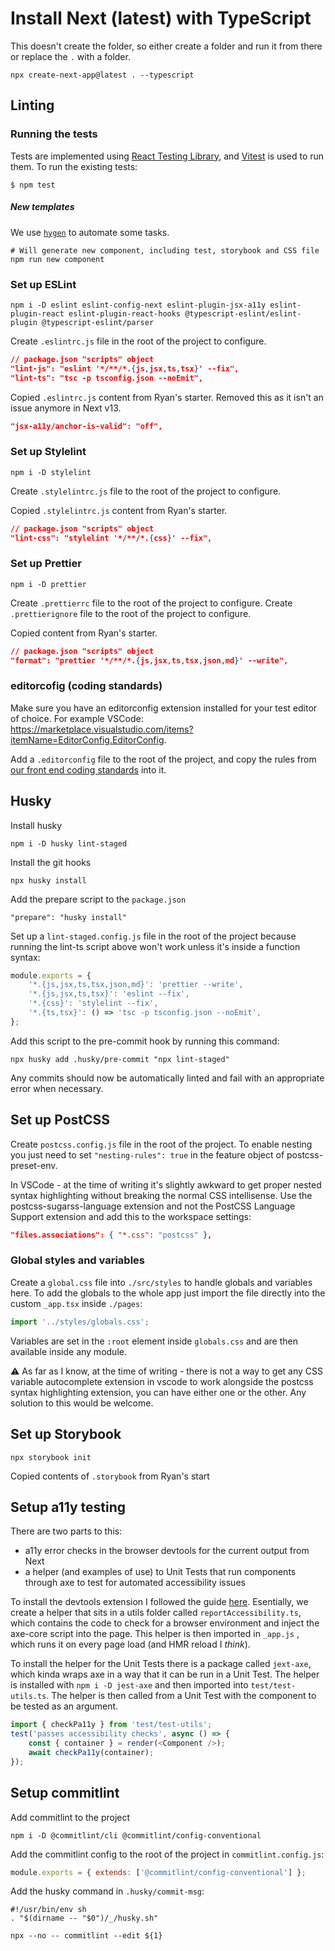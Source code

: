 # Install Next (latest) with TypeScript

This doesn't create the folder, so either create a folder and run it from there or replace the `.` with a folder.

```node
npx create-next-app@latest . --typescript
```

## Linting

### Running the tests

Tests are implemented using [React Testing Library](https://testing-library.com/docs/react-testing-library/intro/), and [Vitest](https://vitest.dev/) is used to run them. To run the existing tests:

```node
$ npm test
```

##### New templates

We use [`hygen`](https://www.hygen.io/) to automate some tasks.

```node
# Will generate new component, including test, storybook and CSS file
npm run new component
```

### Set up ESLint

```node
npm i -D eslint eslint-config-next eslint-plugin-jsx-a11y eslint-plugin-react eslint-plugin-react-hooks @typescript-eslint/eslint-plugin @typescript-eslint/parser
```

Create `.eslintrc.js` file in the root of the project to configure.

```json
// package.json "scripts" object
"lint-js": "eslint '*/**/*.{js,jsx,ts,tsx}' --fix",
"lint-ts": "tsc -p tsconfig.json --noEmit",
```

Copied `.eslintrc.js` content from Ryan's starter.
Removed this as it isn't an issue anymore in Next v13.

```json
"jsx-a11y/anchor-is-valid": "off",
```

### Set up Stylelint

```node
npm i -D stylelint
```

Create `.stylelintrc.js` file to the root of the project to configure.

Copied `.stylelintrc.js` content from Ryan's starter.

```json
// package.json "scripts" object
"lint-css": "stylelint '*/**/*.{css}' --fix",
```

### Set up Prettier

```node
npm i -D prettier
```

Create `.prettierrc` file to the root of the project to configure.
Create `.prettierignore` file to the root of the project to configure.

Copied content from Ryan's starter.

```json
// package.json "scripts" object
"format": "prettier '*/**/*.{js,jsx,ts,tsx,json,md}' --write",
```

### editorcofig (coding standards)

Make sure you have an editorconfig extension installed for your test editor of choice. For example VSCode: https://marketplace.visualstudio.com/items?itemName=EditorConfig.EditorConfig.

Add a `.editorconfig` file to the root of the project, and copy the rules from [our front end coding standards](https://www.notion.so/codecomputerlove/Front-End-Coding-Standards-d657ea2e972d4563a5edcf666322624a) into it.

## Husky

Install husky

```node
npm i -D husky lint-staged
```

Install the git hooks

```node
npx husky install
```

Add the prepare script to the `package.json`

```node
"prepare": "husky install"
```

Set up a `lint-staged.config.js` file in the root of the project because running the lint-ts script above won't work unless it's inside a function syntax:

```javascript
module.exports = {
	'*.{js,jsx,ts,tsx,json,md}': 'prettier --write',
	'*.{js,jsx,ts,tsx}': 'eslint --fix',
	'*.{css}': 'stylelint --fix',
	'*.{ts,tsx}': () => 'tsc -p tsconfig.json --noEmit',
};
```

Add this script to the pre-commit hook by running this command:

```node
npx husky add .husky/pre-commit "npx lint-staged"
```

Any commits should now be automatically linted and fail with an appropriate error when necessary.

## Set up PostCSS

Create `postcss.config.js` file in the root of the project.
To enable nesting you just need to set `"nesting-rules": true` in the feature object of postcss-preset-env.

In VSCode - at the time of writing it's slightly awkward to get proper nested syntax highlighting without breaking the normal CSS intellisense. Use the postcss-sugarss-language extension and not the PostCSS Language Support extension and add this to the workspace settings:

```json
"files.associations": { "*.css": "postcss" },
```

### Global styles and variables

Create a `global.css` file into `./src/styles` to handle globals and variables here. To add the globals to the whole app just import the file directly into the custom `_app.tsx` inside `./pages`:

```javascript
import '../styles/globals.css';
```

Variables are set in the `:root` element inside `globals.css` and are then available inside any module.

⚠️ As far as I know, at the time of writing - there is not a way to get any CSS variable autocomplete extension in vscode to work alongside the postcss syntax highlighting extension, you can have either one or the other. Any solution to this would be welcome.

## Set up Storybook

```node
npx storybook init
```

Copied contents of `.storybook` from Ryan's start

## Setup a11y testing

There are two parts to this:

-   a11y error checks in the browser devtools for the current output from Next
-   a helper (and examples of use) to Unit Tests that run components through axe to test for automated accessibility issues

To install the devtools extension I followed the guide [here](https://larsmagnus.co/blog/how-to-test-for-accessibility-with-axe-core-in-next-js-and-react). Esentially, we create a helper that sits in a utils folder called `reportAccessibility.ts`, which contains the code to check for a browser environment and inject the axe-core script into the page. This helper is then imported in `_app.js` , which runs it on every page load (and HMR reload I _think_).

To install the helper for the Unit Tests there is a package called `jext-axe`, which kinda wraps axe in a way that it can be run in a Unit Test. The helper is installed with `npm i -D jest-axe` and then imported into `test/test-utils.ts`. The helper is then called from a Unit Test with the component to be tested as an argument.

```javascript
import { checkPa11y } from 'test/test-utils';
test('passes accessibility checks', async () => {
	const { container } = render(<Component />);
	await checkPa11y(container);
});
```

## Setup commitlint

Add commitlint to the project

```node
npm i -D @commitlint/cli @commitlint/config-conventional
```

Add the commitlint config to the root of the project in `commitlint.config.js`:

```javascript
module.exports = { extends: ['@commitlint/config-conventional'] };
```

Add the husky command in `.husky/commit-msg`:

```node
#!/usr/bin/env sh
. "$(dirname -- "$0")/_/husky.sh"

npx --no -- commitlint --edit ${1}
```
